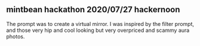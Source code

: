 ## mintbean hackathon 2020/07/27 hackernoon

The prompt was to create a virtual mirror. I was inspired by the filter prompt, and those very hip and cool looking but very overpriced and scammy aura photos.
